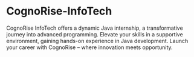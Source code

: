 # CognoRise-InfoTech
CognoRise InfoTech offers a dynamic Java internship, a transformative journey into advanced programming. Elevate your skills in a supportive environment, gaining hands-on experience in Java development. Launch your career with CognoRise – where innovation meets opportunity.
